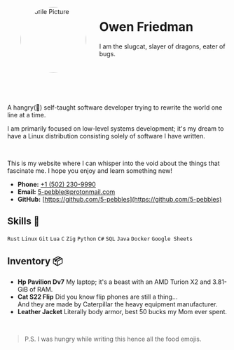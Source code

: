 <style>
#heading {
  display: flex;
  align-items: center;
  padding-bottom: 10px;
  border-bottom: 2px solid var(--overlay);
  margin-bottom: 30px;
  justify-content: center;
}

#title {
  margin-bottom: 32px;
}

#profile-picture {
  width: 150px;
  height: 150px;
  border-radius: 50%;
  border: 4px solid var(--iris);
  margin: 30px
}

#subtitle {
  color: var(--subtle);
}

@media (max-width: 750px) {
  #heading {
    flex-direction: column;
  }
  #title {
    text-align: center;
  }
}
</style>

<div id="heading">

<img id="profile-picture" src="/images/profile_picture.jpeg" alt="Profile Picture">

<div id="title">

# Owen Friedman
<span id="subtitle">I am the slugcat, slayer of dragons, eater of bugs.</span>

</div>
</div>

A hangry(🌮) self-taught software developer trying to rewrite the world one line at a time.

I am primarily focused on low-level systems development; it's my dream to have a Linux distribution consisting solely of software I have written.

<br/>

This is my website where I can whisper into the void about the things that fascinate me. I hope you enjoy and learn something new!

- **Phone:** [+1 (502) 230-9990](tel:+1-502-230-9990)
- **Email:** [5-pebble@protonmail.com](mailto:5-pebble@protonmail.com)
- **GitHub:** [https://github.com/5-pebbles](https://github.com/5-pebbles)


## Skills 🍣

`Rust` `Linux` `Git` `Lua` `C` `Zig` `Python` `C#` `SQL` `Java` `Docker` `Google Sheets`


## Inventory 📦

- **Hp Pavilion Dv7** My laptop; it's a beast with an AMD Turion X2 and 3.81-GiB of RAM.
- **Cat S22 Flip** Did you know flip phones are still a thing... </br>
  And they are made by Caterpillar the heavy equipment manufacturer.
- **Leather Jacket** Literally body armor, best 50 bucks my Mom ever spent.

<br/>

> P.S. I was hungry while writing this hence all the food emojis.
